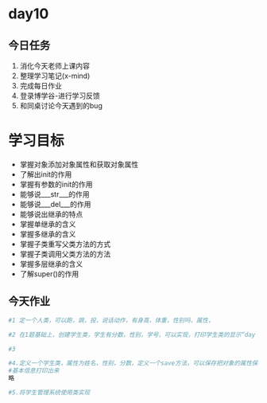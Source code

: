 # day10

## 今日任务

1. 消化今天老师上课内容
2. 整理学习笔记\(x-mind\)
3. 完成每日作业
4. 登录博学谷-进行学习反馈
5. 和同桌讨论今天遇到的bug

# 学习目标

* 掌握对象添加对象属性和获取对象属性
* 了解出init的作用
* 掌握有参数的init的作用
* 能够说\_\__str\_\_\_的作用
* 能够说\_\__del\_\_\_的作用
* 能够说出继承的特点
* 掌握单继承的含义
* 掌握多继承的含义
* 掌握子类重写父类方法的方式
* 掌握子类调用父类方法的方法
* 掌握多层继承的含义
* 了解super\(\)的作用

## 今天作业

```py
#1 定一个人类，可以跑，跳，投，说话动作，有身高，体重，性别吗，属性，
```

```py
#2 在1题基础上，创建学生类，学生有分数，性别，学号，可以实现，打印学生类的显示“day day up”
```

```py
#3
```

```py
#4.定义一个学生类，属性为姓名，性别，分数，定义一个save方法，可以保存把对象的属性保存到信息文件中，打印对对象的时候可以把学生的
#基本信息打印出来
略
```

```py
#5.将学生管理系统使用类实现
```



